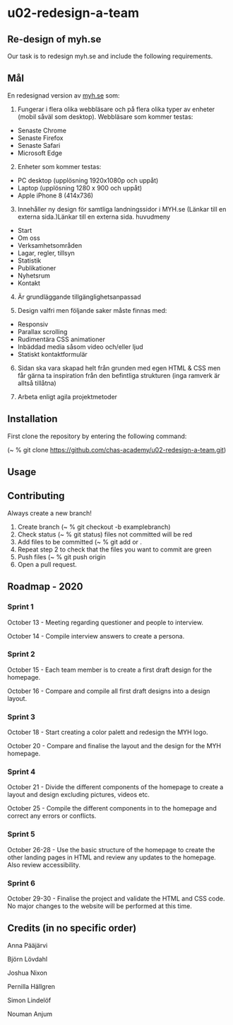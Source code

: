 # u02-redesign-a-team

## Re-design of myh.se
Our task is to redesign myh.se and include the following requirements.

## Mål

En redesignad version av [myh.se](myh.se) som:

1. Fungerar i flera olika webbläsare och på flera olika typer av enheter (mobil såväl som desktop). Webbläsare som kommer testas:
* Senaste Chrome
* Senaste Firefox
* Senaste Safari
* Microsoft Edge

2. Enheter som kommer testas:
* PC desktop (upplösning 1920x1080p och uppåt)
* Laptop (upplösning 1280 x 900 och uppåt)
* Apple iPhone 8 (414x736)

3. Innehåller ny design för samtliga landningssidor i MYH.se (Länkar till en externa sida.)Länkar till en externa sida. huvudmeny
* Start
* Om oss
* Verksamhetsområden
* Lagar, regler, tillsyn
* Statistik
* Publikationer
* Nyhetsrum
* Kontakt

4. Är grundläggande tillgänglighetsanpassad

5. Design valfri men följande saker måste finnas med:
* Responsiv
* Parallax scrolling
* Rudimentära CSS animationer
* Inbäddad media såsom video och/eller ljud
* Statiskt kontaktformulär
    
6. Sidan ska vara skapad helt från grunden med egen HTML & CSS men får gärna ta inspiration från den befintliga strukturen (inga ramverk är alltså tillåtna)

7. Arbeta enligt agila projektmetoder


## Installation
First clone the repository by entering the following command: 

(~ % git clone https://github.com/chas-academy/u02-redesign-a-team.git)

## Usage

## Contributing

Always create a new branch!

1. Create branch (~ % git checkout -b examplebranch)
2. Check status (~ % git status) files not committed will be red
3. Add files to be committed (~ % git add <file name> or . <for all none tracked files>
4. Repeat step 2 to check that the files you want to commit are green
5. Push files (~ % git push origin <branch-name>
6. Open a pull request.

## Roadmap - 2020

### Sprint 1
October 13 - Meeting regarding questioner and people to interview.

October 14 - Compile interview answers to create a persona.

### Sprint 2
October 15 - Each team member is to create a first draft design for the homepage.

October 16 - Compare and compile all first draft designs into a design layout.

### Sprint 3
October 18 - Start creating a color palett and redesign the MYH logo.

October 20 - Compare and finalise the layout and the design for the MYH homepage.

### Sprint 4
October 21 - Divide the different components of the homepage  to create a layout and design excluding pictures, videos etc.

October 25 - Compile the different components in to the homepage and correct any errors or conflicts.

### Sprint 5
October 26-28 - Use the basic structure of the homepage to create the other landing pages in HTML and review any updates to the homepage. Also review accessibility.

### Sprint 6
October 29-30 - Finalise the project and validate the HTML and CSS code. No major changes to the website will be performed at this time.

## Credits (in no specific order)

Anna Pääjärvi

Björn Lövdahl

Joshua Nixon

Pernilla Hällgren

Simon Lindelöf

Nouman Anjum


